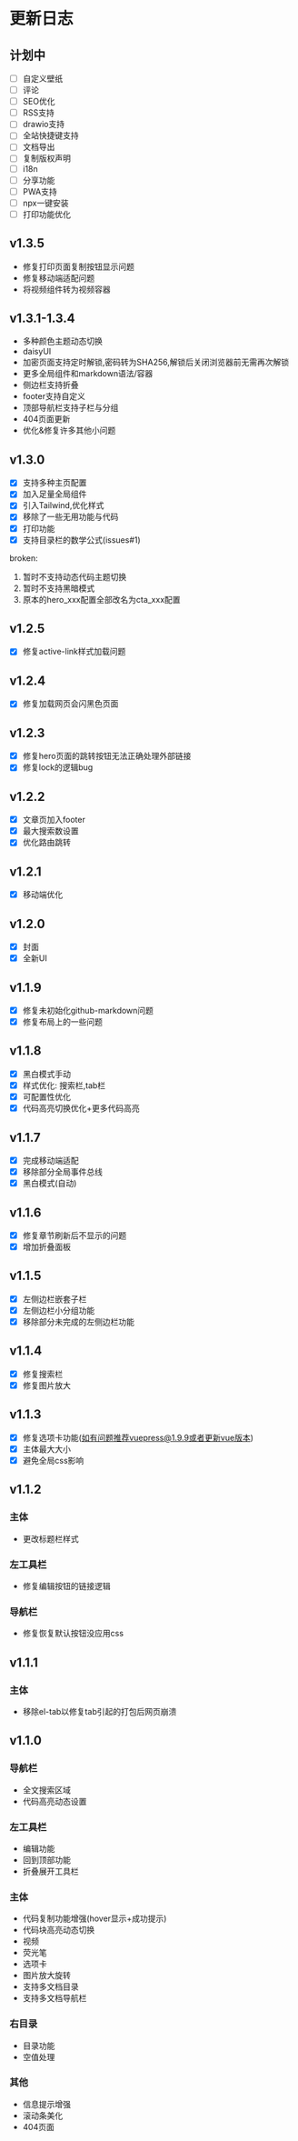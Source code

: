 # 更新日志

## 计划中

- [ ] 自定义壁纸
- [ ] 评论
- [ ] SEO优化
- [ ] RSS支持
- [ ] drawio支持
- [ ] 全站快捷键支持
- [ ] 文档导出
- [ ] 复制版权声明
- [ ] i18n
- [ ] 分享功能
- [ ] PWA支持
- [ ] npx一键安装
- [ ] 打印功能优化
## v1.3.5
- 修复打印页面复制按钮显示问题
- 修复移动端适配问题
- 将视频组件转为视频容器

## v1.3.1-1.3.4
- 多种颜色主题动态切换
- daisyUI
- 加密页面支持定时解锁,密码转为SHA256,解锁后关闭浏览器前无需再次解锁
- 更多全局组件和markdown语法/容器
- 侧边栏支持折叠
- footer支持自定义
- 顶部导航栏支持子栏与分组
- 404页面更新
- 优化&修复许多其他小问题

## v1.3.0

- [X] 支持多种主页配置
- [X] 加入足量全局组件
- [X] 引入Tailwind,优化样式
- [X] 移除了一些无用功能与代码
- [X] 打印功能
- [X] 支持目录栏的数学公式(issues#1)

broken:

1. 暂时不支持动态代码主题切换
2. 暂时不支持黑暗模式
3. 原本的hero_xxx配置全部改名为cta_xxx配置

## v1.2.5

- [X] 修复active-link样式加载问题

## v1.2.4

- [X] 修复加载网页会闪黑色页面

## v1.2.3

- [X] 修复hero页面的跳转按钮无法正确处理外部链接
- [X] 修复lock的逻辑bug

## v1.2.2

- [X] 文章页加入footer
- [X] 最大搜索数设置
- [X] 优化路由跳转

## v1.2.1

- [X] 移动端优化

## v1.2.0

- [X] 封面
- [X] 全新UI

## v1.1.9

- [X] 修复未初始化github-markdown问题
- [X] 修复布局上的一些问题

## v1.1.8

- [X] 黑白模式手动
- [X] 样式优化: 搜索栏,tab栏
- [X] 可配置性优化
- [X] 代码高亮切换优化+更多代码高亮

## v1.1.7

- [X] 完成移动端适配
- [X] 移除部分全局事件总线
- [X] 黑白模式(自动)

## v1.1.6

- [X] 修复章节刷新后不显示的问题
- [X] 增加折叠面板

## v1.1.5

- [X] 左侧边栏嵌套子栏
- [X] 左侧边栏小分组功能
- [X] 移除部分未完成的左侧边栏功能

## v1.1.4

- [X] 修复搜索栏
- [X] 修复图片放大

## v1.1.3

- [X] 修复选项卡功能(如有问题推荐vuepress@1.9.9或者更新vue版本)
- [X] 主体最大大小
- [X] 避免全局css影响

## v1.1.2

### 主体

- 更改标题栏样式

### 左工具栏

- 修复编辑按钮的链接逻辑

### 导航栏

- 修复恢复默认按钮没应用css

## v1.1.1

### 主体

- 移除el-tab以修复tab引起的打包后网页崩溃

## v1.1.0

### 导航栏

- 全文搜索区域
- 代码高亮动态设置

### 左工具栏

- 编辑功能
- 回到顶部功能
- 折叠展开工具栏

### 主体

- 代码复制功能增强(hover显示+成功提示)
- 代码块高亮动态切换
- 视频
- 荧光笔
- 选项卡
- 图片放大旋转
- 支持多文档目录
- 支持多文档导航栏

### 右目录

- 目录功能
- 空值处理

### 其他

- 信息提示增强
- 滚动条美化
- 404页面
